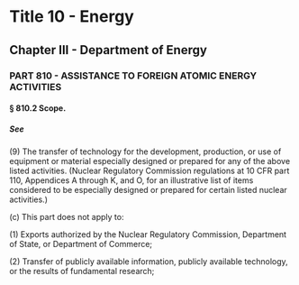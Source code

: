 
# Title 10 - Energy
## Chapter III - Department of Energy
### PART 810 - ASSISTANCE TO FOREIGN ATOMIC ENERGY ACTIVITIES
#### § 810.2 Scope.
##### See

(9) The transfer of technology for the development, production, or use of equipment or material especially designed or prepared for any of the above listed activities. (Nuclear Regulatory Commission regulations at 10 CFR part 110, Appendices A through K, and O, for an illustrative list of items considered to be especially designed or prepared for certain listed nuclear activities.)

(c) This part does not apply to:

(1) Exports authorized by the Nuclear Regulatory Commission, Department of State, or Department of Commerce;

(2) Transfer of publicly available information, publicly available technology, or the results of fundamental research;
